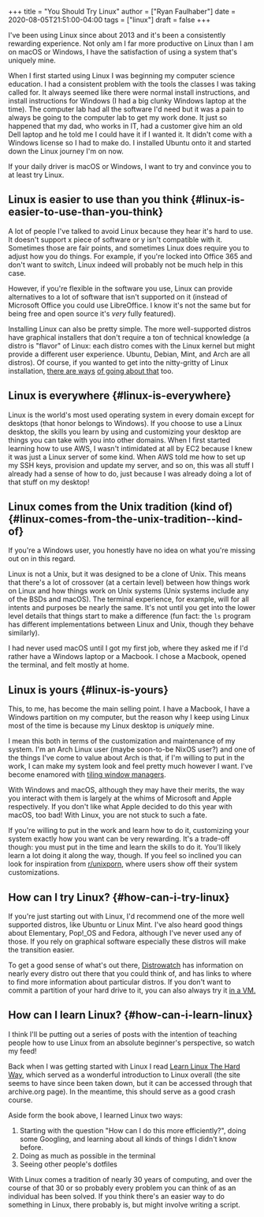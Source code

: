 +++
title = "You Should Try Linux"
author = ["Ryan Faulhaber"]
date = 2020-08-05T21:51:00-04:00
tags = ["linux"]
draft = false
+++

I've been using Linux since about 2013 and it's been a consistently rewarding experience. Not only am I far more productive on Linux than I am on macOS or Windows, I have the satisfaction of using a system that's uniquely mine.

<!--more-->

When I first started using Linux I was beginning my computer science education. I had a consistent problem with the tools the classes I was taking called for. It always seemed like there were normal install instructions, and install instructions for Windows (I had a big clunky Windows laptop at the time). The computer lab had all the software I'd need but it was a pain to always be going to the computer lab to get my work done. It just so happened that my dad, who works in IT, had a customer give him an old Dell laptop and he told me I could have it if I wanted it. It didn't come with a Windows license so I had to make do. I installed Ubuntu onto it and started down the Linux journey I'm on now.

If your daily driver is macOS or Windows, I want to try and convince you to at least try Linux.

## Linux is easier to use than you think {#linux-is-easier-to-use-than-you-think}

A lot of people I've talked to avoid Linux because they hear it's hard to use. It doesn't support x piece of software or y isn't compatible with it. Sometimes those are fair points, and sometimes Linux does require you to adjust how you do things. For example, if you're locked into Office 365 and don't want to switch, Linux indeed will probably not be much help in this case.

However, if you're flexible in the software you use, Linux can provide alternatives to a lot of software that isn't supported on it (instead of Microsoft Office you could use LibreOffice. I know it's not the same but for being free and open source it's _very_ fully featured).

Installing Linux can also be pretty simple. The more well-supported distros have graphical installers that don't require a ton of technical knowledge (a distro is "flavor" of Linux: each distro comes with the Linux kernel but might provide a different user experience. Ubuntu, Debian, Mint, and Arch are all distros). Of course, if you wanted to get into the nitty-gritty of Linux installation, [there are ways](https://wiki.archlinux.org/index.php/installation%5Fguide) [of going about that](http://www.linuxfromscratch.org/) too.

## Linux is everywhere {#linux-is-everywhere}

Linux is the world's most used operating system in every domain except for desktops (that honor belongs to Windows). If you choose to use a Linux desktop, the skills you learn by using and customizing your desktop are things you can take with you into other domains. When I first started learning how to use AWS, I wasn't intimidated at all by EC2 because I knew it was just a Linux server of some kind. When AWS told me how to set up my SSH keys, provision and update my server, and so on, this was all stuff I already had a sense of how to do, just because I was already doing a lot of that stuff on my desktop!

## Linux comes from the Unix tradition (kind of) {#linux-comes-from-the-unix-tradition--kind-of}

If you're a Windows user, you honestly have no idea on what you're missing out on in this regard.

Linux is not a Unix, but it was designed to be a clone of Unix. This means that there's a lot of crossover (at a certain level) between how things work on Linux and how things work on Unix systems (Unix systems include any of the BSDs and macOS). The terminal experience, for example, will for all intents and purposes be nearly the same. It's not until you get into the lower level details that things start to make a difference (fun fact: the `ls` program has different implementations between Linux and Unix, though they behave similarly).

I had never used macOS until I got my first job, where they asked me if I'd rather have a Windows laptop or a Macbook. I chose a Macbook, opened the terminal, and felt mostly at home.

## Linux is yours {#linux-is-yours}

This, to me, has become the main selling point. I have a Macbook, I have a Windows partition on my computer, but the reason why I keep using Linux most of the time is because my Linux desktop is _uniquely_ mine.

I mean this both in terms of the customization and maintenance of my system. I'm an Arch Linux user (maybe soon-to-be NixOS user?) and one of the things I've come to value about Arch is that, if I'm willing to put in the work, I can make my system look and feel pretty much however I want. I've become enamored with [tiling window managers](https://github.com/baskerville/bspwm).

With Windows and macOS, although they may have their merits, the way you interact with them is largely at the whims of Microsoft and Apple respectively. If you don't like what Apple decided to do this year with macOS, too bad! With Linux, you are not stuck to such a fate.

If you're willing to put in the work and learn how to do it, customizing your system exactly how you want can be very rewarding. It's a trade-off though: you must put in the time and learn the skills to do it. You'll likely learn a lot doing it along the way, though. If you feel so inclined you can look for inspiration from [r/unixporn](https://www.reddit.com/r/unixporn/), where users show off their system customizations.

## How can I try Linux? {#how-can-i-try-linux}

If you're just starting out with Linux, I'd recommend one of the more well supported distros, like Ubuntu or Linux Mint. I've also heard good things about Elementary, Pop!\_OS and Fedora, although I've never used any of those. If you rely on graphical software especially these distros will make the transition easier.

To get a good sense of what's out there, [Distrowatch](https://distrowatch.com) has information on nearly every distro out there that you could think of, and has links to where to find more information about particular distros. If you don't want to commit a partition of your hard drive to it, you can also always try it [in a VM.](https://www.virtualbox.org/)

## How can I learn Linux? {#how-can-i-learn-linux}

I think I'll be putting out a series of posts with the intention of teaching people how to use Linux from an absolute beginner's perspective, so watch my feed!

Back when I was getting started with Linux I read [Learn Linux The Hard Way](https://archive.is/Akjau), which served as a wonderful introduction to Linux overall (the site seems to have since been taken down, but it can be accessed through that archive.org page). In the meantime, this should serve as a good crash course.

Aside form the book above, I learned Linux two ways:

1.  Starting with the question "How can I do this more efficiently?", doing some Googling, and learning about all kinds of things I didn't know before.
2.  Doing as much as possible in the terminal
3.  Seeing other people's dotfiles

With Linux comes a tradition of nearly 30 years of computing, and over the course of that 30 or so probably every problem you can think of as an individual has been solved. If you think there's an easier way to do something in Linux, there probably is, but might involve writing a script.
